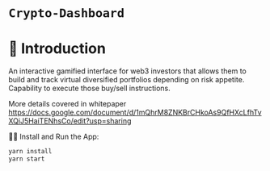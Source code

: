 # `Crypto-Dashboard`


# 🚀 Introduction

An interactive gamified interface for web3 investors that allows them to build and track virtual diversified portfolios depending on risk appetite. Capability to execute those buy/sell instructions.

More details covered in whitepaper
https://docs.google.com/document/d/1mQhrM8ZNKBrCHkoAs9QfHXcLfhTvXQiJ5HaiTENhsCo/edit?usp=sharing

🚴‍♂️ Install and Run the App:
```sh
yarn install
yarn start
```
